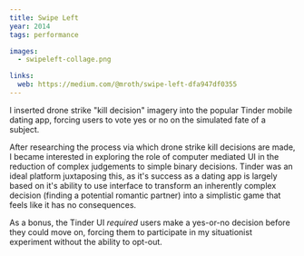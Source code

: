 ```yaml
---
title: Swipe Left
year: 2014
tags: performance

images:
  - swipeleft-collage.png

links:
  web: https://medium.com/@mroth/swipe-left-dfa947df0355
---
```


I inserted drone strike "kill decision" imagery into the popular Tinder mobile dating app, forcing users to vote yes or no on the simulated fate of a subject.

After researching the process via which drone strike kill decisions are made, I became interested in exploring the role of computer mediated UI in the reduction of complex judgements to simple binary decisions. Tinder was an ideal platform juxtaposing this, as it's success as a dating app is largely based on it's ability to use interface to transform an inherently complex decision (finding a potential romantic partner) into a simplistic game that feels like it has no consequences.

As a bonus, the Tinder UI *required* users make a yes-or-no decision before they could move on, forcing them to participate in my situationist experiment without the ability to opt-out.
